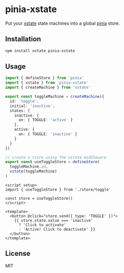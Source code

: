 # pinia-xstate

Put your [xstate](https://github.com/statelyai/xstate) state machines into a global [pinia](https://pinia.esm.dev/) store.

## Installation

```bash
npm install xstate pinia-xstate
```

## Usage

```ts
import { defineStore } from 'pinia'
import { xstate } from 'pinia-xstate'
import { createMachine } from 'xstate'

export const toggleMachine = createMachine({
  id: 'toggle',
  initial: 'inactive',
  states: {
    inactive: {
      on: { TOGGLE: 'active' }
    },
    active: {
      on: { TOGGLE: 'inactive' }
    }
  }
})

// create a store using the xstate middleware
export const useToggleStore = defineStore(
  toggleMachine.id,
  xstate(toggleMachine)
)
```

```vue
<script setup>
import { useToggleStore } from './store/toggle'

const store = useToggleStore()
</script>

<template>
  <button @click="store.send({ type: 'TOGGLE' })">
    {{ store.state.value === 'inactive'
      ? 'Click to activate'
      : 'Active! Click to deactivate' }}
  </button>
</template>
```

## License

MIT
